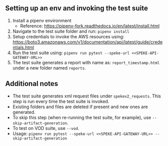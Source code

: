## Setting up an env and invoking the test suite

1. Install a pipenv environment
    - Reference: https://pipenv-fork.readthedocs.io/en/latest/install.html
2. Navigate to the test suite folder and run: `pipenv install`
3. Setup credentials to invoke the AWS resources using: https://boto3.amazonaws.com/v1/documentation/api/latest/guide/credentials.html
4. Run the test suite using: `pipenv run pytest --speke-url <<SPEKE-API-GATEWAY-URL>>`
5. The test suite generates a report with name as: `report_timestamp.html` under a new folder named `reports`.

## Additional notes
- The test suite generates xml request files under `spekev2_requests`. This step is run every time the test suite is invoked.
- Existing folders and files are deleted if present and new ones are generated.
- To skip this step (when re-running the test suite, for example), use `--skip-artifact-generation`.
- To test on VOD suite, use `--vod`.
- Usage: `pipenv run pytest --speke-url <<SPEKE-API-GATEWAY-URL>> --skip-artifact-generation`